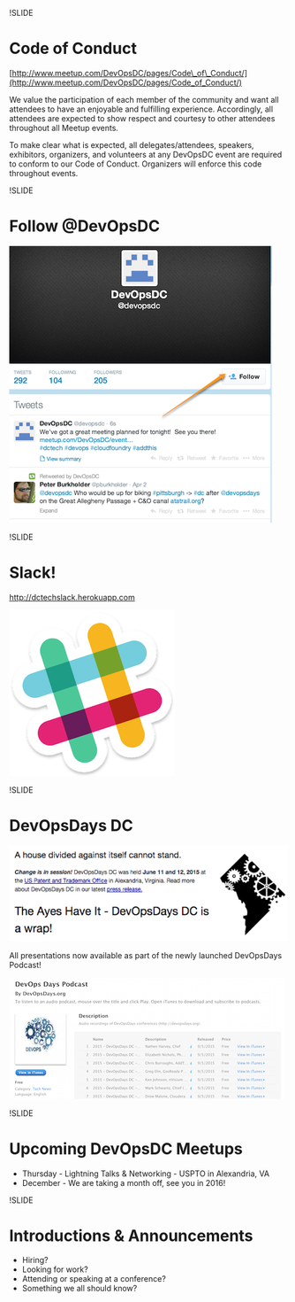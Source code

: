 !SLIDE
# Code of Conduct #

[http://www.meetup.com/DevOpsDC/pages/Code\_of\_Conduct/](http://www.meetup.com/DevOpsDC/pages/Code_of_Conduct/)

We value the participation of each member of the community and want all attendees to have an enjoyable and fulfilling experience. Accordingly, all attendees are expected to show respect and courtesy to other attendees throughout all Meetup events.

To make clear what is expected, all delegates/attendees, speakers, exhibitors, organizers, and volunteers at any DevOpsDC event are required to conform to our Code of Conduct. Organizers will enforce this code throughout events.

!SLIDE
# Follow @DevOpsDC #
![@devopsdc](../images/follow-devopsdc.png)

!SLIDE
# Slack!

http://dctechslack.herokuapp.com

![slack](../images/slack.png)

!SLIDE

# DevOpsDays DC #

![devopsdaysdc](../images/devopsdaysdc.png)

All presentations now available as part of the newly launched DevOpsDays Podcast!

![DevOpsDays Podcast](../images/dodpodcast.png)

!SLIDE
# Upcoming DevOpsDC Meetups #

* Thursday - Lightning Talks & Networking - USPTO in Alexandria, VA
* December - We are taking a month off, see you in 2016!

!SLIDE
# Introductions & Announcements #

* Hiring?
* Looking for work?
* Attending or speaking at a conference?
* Something we all should know?
